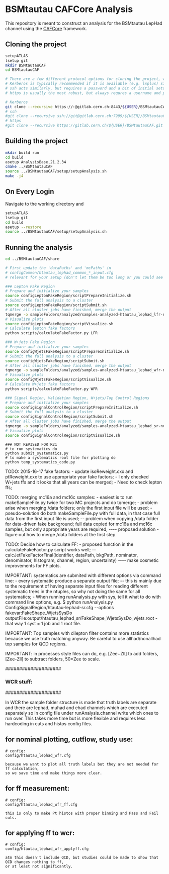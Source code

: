 BSMtautau CAFCore Analysis
=========================

This repository is meant to construct an analysis for the BSMtautau LepHad channel using the [CAFCore](https://gitlab.cern.ch/atlas-caf/CAFCore) framework.

Cloning the project
--------------------

```bash
setupATLAS
lsetup git
mkdir BSMtautauCAF
cd BSMtautauCAF

# There are a few different protocol options for cloning the project, which are all provided at the top of the main page of the repository.
# Kerberos is typically recommended if it is available (e.g. lxplus) since it does not require a username or password when interacting with remote repositories.
# ssh acts similarly, but requires a password and a bit of initial setup
# https is usually the most robust, but always requres a username and password

# Kerberos
git clone --recursive https://:@gitlab.cern.ch:8443/${USER}/BSMtautauCAF.git
# ssh
#git clone --recursive ssh://git@gitlab.cern.ch:7999/${USER}/BSMtautauCAF.git
# https
#git clone --recursive https://gitlab.cern.ch/${USER}/BSMtautauCAF.git
```

Building the project
---------------------

```bash
mkdir build run
cd build
asetup AnalysisBase,21.2.34
cmake ../BSMtautauCAF
source ../BSMtautauCAF/setup/setupAnalysis.sh
make -j4
```

On Every Login
--------------

Navigate to the working directory and

```bash
setupATLAS
lsetup git
cd build
asetup --restore
source ../BSMtautauCAF/setup/setupAnalysis.sh
```

Running the analysis
--------------------

```bash
cd ../BSMtautauCAF/share

# First update the 'dataPaths' and 'mcPaths' in
# configCommon/htautau_lephad_common_*_input.cfg
# relevant for your setup (don't let them be too long or you could see errors)

### Lepton Fake Region
# Prepare and initialize your samples
source configLeptonFakeRegion/scriptPrepareInitialize.sh
# Submit the full analysis to a cluster
source configLeptonFakeRegion/scriptSubmit.sh
# After all cluster jobs have finished, merge the output
tqmerge -o sampleFolders/analyzed/samples-analyzed-htautau_lephad_lfr-nominal.root -t analyze batchOutput/unmerged_LFR_*/*.root
# Visualize plots
source configLeptonFakeRegion/scriptVisualize.sh
# Calculate lepton fake factors
python scripts/calculateFakeFactor.py LFR

### W+jets Fake Region
# Prepare and initialize your samples
source configWjetsFakeRegion/scriptPrepareInitialize.sh
# Submit the full analysis to a cluster
source configWjetsFakeRegion/scriptSubmit.sh
# After all cluster jobs have finished, merge the output
tqmerge -o sampleFolders/analyzed/samples-analyzed-htautau_lephad_wfr-nominal.root -t analyze batchOutput/unmerged_WFR_*/*.root
# Visualize plots          
source configWjetsFakeRegion/scriptVisualize.sh
# Calculate W+jets fake factors
python scripts/calculateFakeFactor.py WFR

### Signal Region, Validation Region, W+jets/Top Control Regions
# Prepare and initialize your samples
source configSignalControlRegion/scriptPrepareInitialize.sh
# Submit the full analysis to a cluster
source configSignalControlRegion/scriptSubmit.sh
# After all cluster jobs have finished, merge the output
tqmerge -o sampleFolders/analyzed/samples-analyzed-htautau_lephad_sr-nominal.root -t analyze batchOutput/unmerged_SR_*/*.root
# Visualize plots
source configSignalControlRegion/scriptVisualize.sh
```

    ### NOT REVISED FOR R21
    # to run systematics do
    python submit_systematics.py
    # to make a systematics root file for plotting do
    python temp_systematics_code.py


TODO: 2015-16-17 fake factors:
    - update isoReweight.cxx and ptReweight.cxx to use appropriate year fake factors;
    - I only checked W+jets ffs and it looks that all years can be merged;
    - Need to check lepton ffs;


TODO: merging mc16a and mc16c samples:
    - easiest is to run makeSampleFile.py twice for two MC projects and do tqmerge;
    - problem arise when merging /data folders; only the first input file will be used;
    - pseudo-solution do both makeSampleFile.py with full data, in that case full data from the first input file is used;
        -- problem when copying /data folder for data-driven fake background; full data copied for mc16a and mc16c samples,
                but only appropriate years are required;
        ---- proposed solution - figure out how to merge /data folders at the first step.



TODO: Decide how to calculate FF:
    - proposed function in the calculateFakeFactor.py script works well;
        -- calcJetFakeFactorFinal(identifier, dataPath, bkgPath, nominator, denominator, histogram, channel, region, uncertainty)
        ---- make cosmetic improvements for FF plots.


IMPORTANT: systematics are submited with different options via command line:
    - every systematic produce a separate output file;
        -- this is mainly due to the requirement of having separate input files for reading different systematic trees in the ntuples,
                so why not doing the same for all systematics;
    - When running runAnalysis.py with sys, tell it what to do with command line options, e.g.
        $ python runAnalysis.py ConfigSignalRegion/htautau-lephad-sr.cfg --options fakevar:FakeShape_WjetsSysDo outputFile:output/htautau_lephad_sr/FakeShape_WjetsSysDo_wjets.root
    - that way 1 syst = 1 job and 1 root file.



IMPORTANT: Top samples with dilepton filter contains more statistics because we use truth matching anyway.
        Be careful to use allhad/nonallhad top samples for QCD regions.



IMPORTANT: in processes style files can do, e.g. [Zee+Zll] to add folders, [Zee-Zll] to subtract folders, 50*Zee to scale.


####################
### WCR stuff:
####################

In WCR the sample folder structure is made that truth labels are separate and there are lephad, muhad and ehad channels which are
executed separately so in config file under runAnalysis.channel write which ones to run over. This takes more time but is more flexible
and requires less hardcoding in cuts and histos config files.

## for nominal plotting, cutflow, study use:
    # config:
    config/htautau_lephad_wfr.cfg

    because we want to plot all truth labels but they are not needed for ff calculation,
    so we save time and make things more clear.

## for ff measurement:
    # config:
    config/htautau_lephad_wfr_ff.cfg

    this is only to make Pt histos with proper binning and Pass and Fail cuts.

## for applying ff to wcr:
    # config:
    config/htautau_lephad_wfr_applyff.cfg

    atm this doesn't include QCD, but studies could be made to show that QCD changes nothing to ff,
    or at least not significantly.


